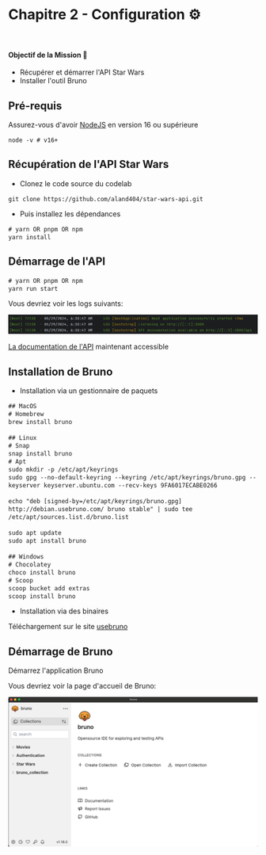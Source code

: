 # Chapitre 2 - Configuration ⚙️
&nbsp;

#### Objectif de la Mission 🎯
- Récupérer et démarrer l'API Star Wars
- Installer l'outil Bruno


## Pré-requis

Assurez-vous d'avoir [NodeJS](https://nodejs.org/en/) en version 16 ou supérieure

```shell
node -v # v16+
```

## Récupération de l'API Star Wars

- Clonez le code source du codelab

```shell
git clone https://github.com/aland404/star-wars-api.git
```

- Puis installez les dépendances

```shell
# yarn OR pnpm OR npm
yarn install
```

## Démarrage de l'API

```shell
# yarn OR pnpm OR npm
yarn run start
```

Vous devriez voir les logs suivants:

![Server started successfully](./assets/server_starts_with_success.png)

[La documentation de l'API](http://localhost:3000/api#/) maintenant accessible

## Installation de Bruno

- Installation via un gestionnaire de paquets

```shell
## MacOS
# Homebrew
brew install bruno

## Linux
# Snap
snap install bruno
# Apt
sudo mkdir -p /etc/apt/keyrings 
sudo gpg --no-default-keyring --keyring /etc/apt/keyrings/bruno.gpg --keyserver keyserver.ubuntu.com --recv-keys 9FA6017ECABE0266 

echo "deb [signed-by=/etc/apt/keyrings/bruno.gpg] http://debian.usebruno.com/ bruno stable" | sudo tee /etc/apt/sources.list.d/bruno.list 
 
sudo apt update 
sudo apt install bruno

## Windows
# Chocolatey
choco install bruno
# Scoop
scoop bucket add extras
scoop install bruno
```

- Installation via des binaires

Téléchargement sur le site [usebruno](https://www.usebruno.com/downloads)

## Démarrage de Bruno

Démarrez l'application Bruno

Vous devriez voir la page d'accueil de Bruno:

![Bruno home page](./assets/bruno_home_page.png)